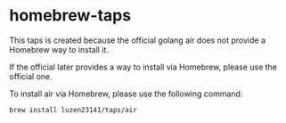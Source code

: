 # homebrew-taps

This taps is created because the official golang air does not provide a Homebrew way to install it.

If the official later provides a way to install via Homebrew, please use the official one.

To install air via Homebrew, please use the following command:

    brew install luzen23141/taps/air